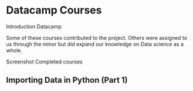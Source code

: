 # Datacamp Courses
Introduction Datacamp


Some of these courses contributed to the project. 
Others were assigned to us through the minor but did expand our knowledge on Data science as a whole.

Screenshot Completed courses 

## Importing Data in Python (Part 1)


## 

## 

## 

## 

## 

## 

## 

## 

## 

## 

## 

## 

## 

